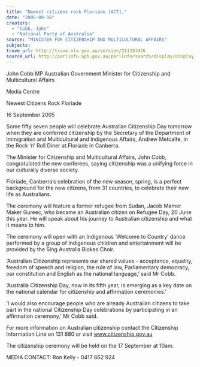 ```yaml
---
title: "Newest citizens rock Floriade [ACT]."
date: "2005-09-16"
creators:
  - "Cobb, John"
  - "National Party of Australia"
source: "MINISTER FOR CITIZENSHIP AND MULTICULTURAL AFFAIRS"
subjects:
trove_url: http://trove.nla.gov.au/version/211283426
source_url: http://parlinfo.aph.gov.au/parlInfo/search/display/display.w3p;query=Id%3A%22media/pressrel/91DH6%22
---
```


 

 John Cobb MP Australian Government Minister for Citizenship and  Multicultural Affairs

 

 Media Centre

 Newest Citizens Rock Floriade

 16 September 2005

 Some fifty seven people will celebrate Australian Citizenship Day tomorrow when they are conferred citizenship by the  Secretary of the Department of Immigration and Multicultural and Indigenous Affairs, Andrew Metcalfe, in the Rock ‘n’  Roll Diner at Floriade in Canberra.

 The Minister for Citizenship and Multicultural Affairs, John Cobb, congratulated the new conferees, saying citizenship  was a unifying force in our culturally diverse society.

 Floriade, Canberra’s celebration of the new season, spring, is a perfect background for the new citizens, from 31 countries,  to celebrate their new life as Australians.

 The ceremony will feature a former refugee from Sudan, Jacob Mamer Maker Gureec, who became an Australian citizen  on Refugee Day, 20 June this year. He will speak about his journey to Australian citizenship and what it means to him.

 The ceremony will open with an Indigenous ‘Welcome to Country’ dance performed by a group of Indigenous children  and entertainment will be provided by the Sing Australia Blokes Choir. 

 ‘Australian Citizenship represents our shared values - acceptance, equality, freedom of speech and religion, the rule of  law, Parliamentary democracy, our constitution and English as the national language,’ said Mr Cobb.

 ‘Australia Citizenship Day, now in its fifth year, is emerging as a key date on the national calendar for citizenship and  affirmation ceremonies.’

 ‘I would also encourage people who are already Australian citizens to take part in the national Citizenship Day  celebrations by participating in an affirmation ceremony,’ Mr Cobb said.

 For more information on Australian citizenship contact the Citizenship Information Line on 131 880 or visit  www.citizenship.gov.au

 The citizenship ceremony will be held on the 17 September at 10am. 

 MEDIA CONTACT: Ron Kelly - 0417 862 924 

